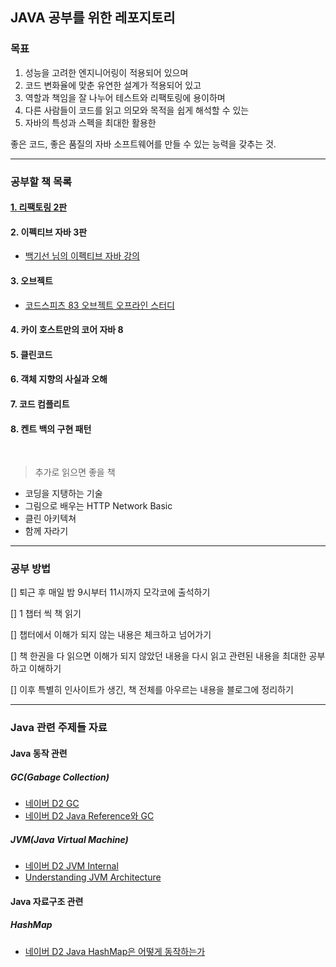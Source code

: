 ## JAVA 공부를 위한 레포지토리

### 목표

1. 성능을 고려한 엔지니어링이 적용되어 있으며
2. 코드 변화율에 맞춘 유연한 설계가 적용되어 있고
3. 역할과 책임을 잘 나누어 테스트와 리팩토링에 용이하며
4. 다른 사람들이 코드를 읽고 의모와 목적을 쉽게 해석할 수 있는
5. 자바의 특성과 스펙을 최대한 활용한

좋은 코드, 좋은 품질의 자바 소프트웨어를 만들 수 있는 능력을 갖추는 것.

---

### 공부할 책 목록

#### [1. 리팩토링 2판](https://github.com/psy082/java-study/tree/master/1.%20refactoring%202%5Ce)

#### 2. 이펙티브 자바 3판

- [백기선 님의 이펙티브 자바 강의](https://www.youtube.com/watch?v=X7RXP6EI-5E&list=PLfI752FpVCS8e5ACdi5dpwLdlVkn0QgJJ)

#### 3. 오브젝트

- [코드스피츠 83 오브젝트 오프라인 스터디](https://www.youtube.com/watch?v=sWyZUzQW3IM&list=PLBNdLLaRx_rI-UsVIGeWX_iv-e8cxpLxS)

#### 4. 카이 호스트만의 코어 자바 8

#### 5. 클린코드

#### 6. 객체 지향의 사실과 오해

#### 7. 코드 컴플리트

#### 8. 켄트 백의 구현 패턴

<br>

> 추가로 읽으면 좋을 책

- 코딩을 지탱하는 기술
- 그림으로 배우는 HTTP Network Basic
- 클린 아키텍쳐
- 함께 자라기


---

### 공부 방법

[] 퇴근 후 매일 밤 9시부터 11시까지 모각코에 출석하기

[] 1 챕터 씩 책 읽기

[] 챕터에서 이해가 되지 않는 내용은 체크하고 넘어가기

[] 책 한권을 다 읽으면 이해가 되지 않았던 내용을 다시 읽고 관련된 내용을 최대한 공부하고 이해하기

[] 이후 특별히 인사이트가 생긴, 책 전체를 아우르는 내용을 블로그에 정리하기

---

### Java 관련 주제들 자료

#### Java 동작 관련 

##### GC(Gabage Collection)

- [네이버 D2 GC](https://d2.naver.com/helloworld/1329)
- [네이버 D2 Java Reference와 GC](https://d2.naver.com/helloworld/329631)

##### JVM(Java Virtual Machine)

- [네이버 D2 JVM Internal](https://d2.naver.com/helloworld/1230)
- [Understanding JVM Architecture](https://medium.com/platform-engineer/understanding-jvm-architecture-22c0ddf09722)

#### Java 자료구조 관련

##### HashMap

- [네이버 D2 Java HashMap은 어떻게 동작하는가](https://d2.naver.com/helloworld/831311) 

